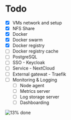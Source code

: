 # Todo

- [x] VMs network and setup
- [x] NFS Share
- [x] Docker
- [x] Docker swarm
- [x] Docker registry
- [ ] Docker registry cache
- [ ] PostgreSQL
- [ ] SSO - Keycloak
- [ ] Service - NextCloud
- [ ] External gatewat - Traefik
- [ ] Monitoring & Logging
  - [ ] Node agent
  - [ ] Metrics server
  - [ ] Log storage server
  - [ ] Dashboarding

![13% done](https://geps.dev/progress/13)
